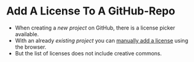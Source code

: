 # Add A License To A GitHub-Repo

- When creating a *new project* on GitHub, there is a license picker available. 
- With an already *existing project* you can [manually add a license](https://help.github.com/articles/adding-a-license-to-a-repository/) using the browser.
- But the list of licenses does not include creative commons.
